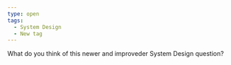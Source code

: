 ```yaml
---
type: open
tags: 
  - System Design
  - New tag
---
```

What do you think of this newer and improveder System Design question?